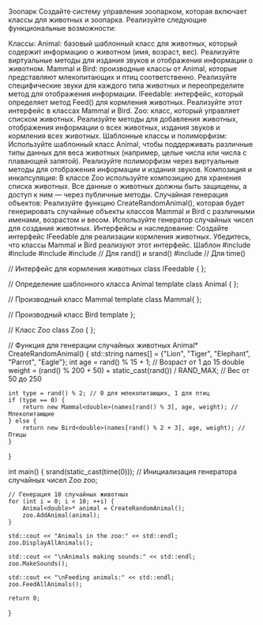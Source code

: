 Зоопарк
Создайте систему управления зоопарком, которая включает классы для животных и зоопарка. Реализуйте следующие функциональные возможности:

Классы:
Animal: базовый шаблонный класс для животных, который содержит информацию о животном (имя, возраст, вес). Реализуйте виртуальные методы для издания звуков и отображения информации о животном.
Mammal и Bird: производные классы от Animal, которые представляют млекопитающих и птиц соответственно. Реализуйте специфические звуки для каждого типа животных и переопределите метод для отображения информации.
IFeedable: интерфейс, который определяет метод Feed() для кормления животных. Реализуйте этот интерфейс в классах Mammal и Bird.
Zoo: класс, который управляет списком животных. Реализуйте методы для добавления животных, отображения информации о всех животных, издания звуков и кормления всех животных.
Шаблонные классы и полиморфизм:
Используйте шаблонный класс Animal, чтобы поддерживать различные типы данных для веса животных (например, целые числа или числа с плавающей запятой). Реализуйте полиморфизм через виртуальные методы для отображения информации и издания звуков.
Композиция и инкапсуляция:
В классе Zoo используйте композицию для хранения списка животных. Все данные о животных должны быть защищены, а доступ к ним — через публичные методы.
Случайная генерация объектов:
Реализуйте функцию CreateRandomAnimal(), которая будет генерировать случайные объекты классов Mammal и Bird с различными именами, возрастом и весом. Используйте генератор случайных чисел для создания животных.
Интерфейсы и наследование:
Создайте интерфейс IFeedable для реализации кормления животных. Убедитесь, что классы Mammal и Bird реализуют этот интерфейс.
Шаблон
#include <iostream>
#include <vector>
#include <string>
#include <cstdlib> // Для rand() и srand()
#include <ctime>   // Для time()

// Интерфейс для кормления животных
class IFeedable {
};

// Определение шаблонного класса Animal
template <typename T>
class Animal {
};

// Производный класс Mammal
template <typename T>
class Mammal{
};

// Производный класс Bird
template <typename T>
};

// Класс Zoo
class Zoo {
};

// Функция для генерации случайных животных
Animal<double>* CreateRandomAnimal() {
    std::string names[] = {"Lion", "Tiger", "Elephant", "Parrot", "Eagle"};
    int age = rand() % 15 + 1; // Возраст от 1 до 15
    double weight = (rand() % 200 + 50) + static_cast<double>(rand()) / RAND_MAX; // Вес от 50 до 250

    int type = rand() % 2; // 0 для млекопитающих, 1 для птиц
    if (type == 0) {
        return new Mammal<double>(names[rand() % 3], age, weight); // Млекопитающие
    } else {
        return new Bird<double>(names[rand() % 2 + 3], age, weight); // Птицы
    }
}

int main() {
    srand(static_cast<unsigned int>(time(0))); // Инициализация генератора случайных чисел
    Zoo zoo;

    // Генерация 10 случайных животных
    for (int i = 0; i < 10; ++i) {
        Animal<double>* animal = CreateRandomAnimal();
        zoo.AddAnimal(animal);
    }

    std::cout << "Animals in the zoo:" << std::endl;
    zoo.DisplayAllAnimals();

    std::cout << "\nAnimals making sounds:" << std::endl;
    zoo.MakeSounds();

    std::cout << "\nFeeding animals:" << std::endl;
    zoo.FeedAllAnimals();

    return 0;
}
